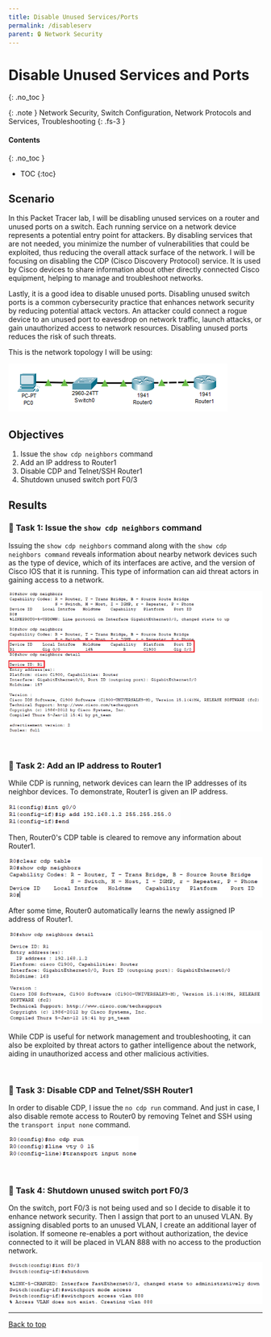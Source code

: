 ```yaml
---
title: Disable Unused Services/Ports
permalink: /disableserv
parent: 🔒 Network Security
---
```

# Disable Unused Services and Ports
{: .no_toc }

{: .note }
Network Security, Switch Configuration, Network Protocols and Services, Troubleshooting
{: .fs-3 }

#### Contents
{: .no_toc }
- TOC
{:toc}

## Scenario
In this Packet Tracer lab, I will be disabling unused services on a router and unused ports on a switch. Each running service on a network device represents a potential entry point for attackers. By disabling services that are not needed, you minimize the number of vulnerabilities that could be exploited, thus reducing the overall attack surface of the network. I will be focusing on disabling the CDP (Cisco Discovery Protocol) service. It is used by Cisco devices to share information about other directly connected Cisco equipment, helping to manage and troubleshoot networks. 

Lastly, it is a good idea to disable unused ports. Disabling unused switch ports is a common cybersecurity practice that enhances network security by reducing potential attack vectors. An attacker could connect a rogue device to an unused port to eavesdrop on network traffic, launch attacks, or gain unauthorized access to network resources. Disabling unused ports reduces the risk of such threats.

This is the network topology I will be using:

![](/assets/images/101netplus/7475_disable/topology.png)

## Objectives

1. Issue the ```show cdp neighbors``` command
2. Add an IP address to Router1
3. Disable CDP and Telnet/SSH Router1
4. Shutdown unused switch port F0/3

## Results
### 📄 Task 1: Issue the ```show cdp neighbors``` command

Issuing the ```show cdp neighbors``` command along with the ```show cdp neighbors command``` reveals information about nearby network devices such as the type of device, which of its interfaces are active, and the version of Cisco IOS that it is running. This type of information can aid threat actors in gaining access to a network. 

![](/assets/images/101netplus/7475_disable/R0_showcdp.png)

<br>

### 📄 Task 2: Add an IP address to Router1

While CDP is running, network devices can learn the IP addresses of its neighbor devices. To demonstrate, Router1 is given an IP address.  

![](/assets/images/101netplus/7475_disable/R1_addip.png)

Then, Router0's CDP table is cleared to remove any information about Router1.

![](/assets/images/101netplus/7475_disable/R0_R1_cdpdisabled.png)

After some time, Router0 automatically learns the newly assigned IP address of Router1.

![](/assets/images/101netplus/7475_disable/R0_showR1ip.png)

While CDP is useful for network management and troubleshooting, it can also be exploited by threat actors to gather intelligence about the network, aiding in unauthorized access and other malicious activities.

<br>

### 📄 Task 3: Disable CDP and Telnet/SSH Router1

In order to disable CDP, I issue the ```no cdp run``` command. And just in case, I also disable remote access to Router0 by removing Telnet and SSH using the ```transport input none``` command.

![](/assets/images/101netplus/7475_disable/R0_disable_cdptelnetssh.png)

<br>

### 📄 Task 4: Shutdown unused switch port F0/3

On the switch, port F0/3 is not being used and so I decide to disable it to enhance network security. Then I assign that port to an unused VLAN. By assigning disabled ports to an unused VLAN, I create an additional layer of isolation. If someone re-enables a port without authorization, the device connected to it will be placed in VLAN 888 with no access to the production network.


![](/assets/images/101netplus/7475_disable/switch_shutdownport.png)

---

<a href="#top" id="back-to-top">Back to top</a>